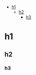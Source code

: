 <!-- TOC -->
* <a href="#--h1">  h1</a>
  * <a href="#h2">h2</a>
    * <a href="#h3">h3</a>
<!-- TOC END -->

<!-- TOC ELEMENT -->
<a name="--h1"></a>
  h1
===

<!-- TOC ELEMENT -->
<a name="h2"></a>
h2
--

<!-- TOC ELEMENT -->
<a name="h3"></a>
### h3

